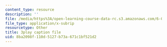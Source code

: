 ```yaml
---
content_type: resource
description: ''
file: /media/https%3A/open-learning-course-data-rc.s3.amazonaws.com/6-041-probabilistic-systems-analysis-and-applied-probability-fall-2010/8ba2098f110d5127b73a671c1bf521d2_l4NoMKEHQwM.vtt
file_type: application/x-subrip
resourcetype: Other
title: 3play caption file
uid: 8ba2098f-110d-5127-b73a-671c1bf521d2
---
```

